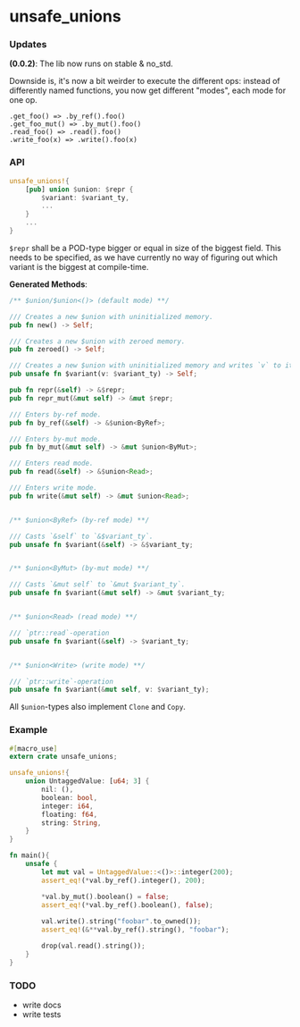 # unsafe_unions

### Updates

**(0.0.2)**: The lib now runs on stable & no_std.

Downside is, it's now a bit weirder to execute the different ops: instead of differently named functions, you now get different "modes", each mode for one op.

```
.get_foo() => .by_ref().foo()
.get_foo_mut() => .by_mut().foo()
.read_foo() => .read().foo()
.write_foo(x) => .write().foo(x)
```

### API

```rust
unsafe_unions!{
    [pub] union $union: $repr {
        $variant: $variant_ty,
        ...
    }
    ...
}
```

`$repr` shall be a POD-type bigger or equal in size of the biggest field.
This needs to be specified, as we have currently no way of figuring out which variant is the
biggest at compile-time. 

**Generated Methods**:

```rust
/** $union/$union<()> (default mode) **/

/// Creates a new $union with uninitialized memory.
pub fn new() -> Self;

/// Creates a new $union with zeroed memory.
pub fn zeroed() -> Self;

/// Creates a new $union with uninitialized memory and writes `v` to it.
pub unsafe fn $variant(v: $variant_ty) -> Self;

pub fn repr(&self) -> &$repr;
pub fn repr_mut(&mut self) -> &mut $repr;

/// Enters by-ref mode.
pub fn by_ref(&self) -> &$union<ByRef>;

/// Enters by-mut mode.
pub fn by_mut(&mut self) -> &mut $union<ByMut>;

/// Enters read mode.
pub fn read(&self) -> &$union<Read>;

/// Enters write mode.
pub fn write(&mut self) -> &mut $union<Read>;


/** $union<ByRef> (by-ref mode) **/

/// Casts `&self` to `&$variant_ty`.
pub unsafe fn $variant(&self) -> &$variant_ty;


/** $union<ByMut> (by-mut mode) **/

/// Casts `&mut self` to `&mut $variant_ty`.
pub unsafe fn $variant(&mut self) -> &mut $variant_ty;


/** $union<Read> (read mode) **/

/// `ptr::read`-operation
pub unsafe fn $variant(&self) -> $variant_ty;


/** $union<Write> (write mode) **/

/// `ptr::write`-operation
pub unsafe fn $variant(&mut self, v: $variant_ty);
```

All `$union`-types also implement `Clone` and `Copy`.

### Example

```rust
#[macro_use]
extern crate unsafe_unions;

unsafe_unions!{
    union UntaggedValue: [u64; 3] {
        nil: (),
        boolean: bool,
        integer: i64,
        floating: f64,
        string: String,
    }
}

fn main(){
    unsafe {
        let mut val = UntaggedValue::<()>::integer(200);
        assert_eq!(*val.by_ref().integer(), 200);

        *val.by_mut().boolean() = false;
        assert_eq!(*val.by_ref().boolean(), false);
    
        val.write().string("foobar".to_owned());
        assert_eq!(&**val.by_ref().string(), "foobar");

        drop(val.read().string());
    }
}
```

### TODO

* write docs
* write tests
